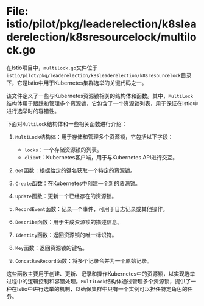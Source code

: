 # File: istio/pilot/pkg/leaderelection/k8sleaderelection/k8sresourcelock/multilock.go

在Istio项目中，`multilock.go`文件位于`istio/pilot/pkg/leaderelection/k8sleaderelection/k8sresourcelock`目录下，它是Istio中用于Kubernetes集群选举的关键代码之一。

该文件定义了一些与Kubernetes资源锁相关的结构体和函数。其中，`MultiLock`结构体用于跟踪和管理多个资源锁，它包含了一个资源锁列表，用于保证在Istio中进行选举时的容错性。

下面对`MultiLock`结构体和一些相关函数进行介绍：

1. `MultiLock`结构体：用于存储和管理多个资源锁，它包括以下字段：
   - `locks`：一个存储资源锁的列表。
   - `client`：Kubernetes客户端，用于与Kubernetes API进行交互。

2. `Get`函数：根据给定的键名获取一个特定的资源锁。

3. `Create`函数：在Kubernetes中创建一个新的资源锁。

4. `Update`函数：更新一个已经存在的资源锁。

5. `RecordEvent`函数：记录一个事件，可用于日志记录或其他操作。

6. `Describe`函数：用于生成资源锁的描述信息。

7. `Identity`函数：返回资源锁的唯一标识符。

8. `Key`函数：返回资源锁的键名。

9. `ConcatRawRecord`函数：将多个记录合并为一个原始记录。

这些函数主要用于创建、更新、记录和操作Kubernetes中的资源锁，以实现选举过程中的逻辑控制和容错处理。`MultiLock`结构体通过管理多个资源锁，提供了一种在Istio中进行选举的机制，以确保集群中只有一个实例可以担任特定角色的任务。

